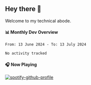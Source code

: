## Hey there 👋

Welcome to my technical abode.

#### 📊 Monthly Dev Overview
<!--START_SECTION:waka-->

```txt
From: 13 June 2024 - To: 13 July 2024

No activity tracked
```

<!--END_SECTION:waka-->

#### 🎧 Now Playing

[![spotify-github-profile](https://spotify-github-profile.vercel.app/api/view?uid=james2mid&cover_image=true&theme=natemoo-re)](https://open.spotify.com/user/james2mid?si=2b3baf2b09cb499e)
